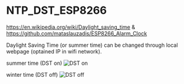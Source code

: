 # NTP_DST_ESP8266
https://en.wikipedia.org/wiki/Daylight_saving_time &amp; https://github.com/mataslauzadis/ESP8266_Alarm_Clock

Daylight Saving Time (or summer time) can be changed through local webpage (optained IP in wifi network).

summer time (DST on)
![DST on](https://upload.wikimedia.org/wikipedia/commons/thumb/2/2a/Ora_de_var%C4%83.jpg/220px-Ora_de_var%C4%83.jpg)

winter time (DST off)
![DST off](https://upload.wikimedia.org/wikipedia/commons/9/90/Ora_de_iarn%C4%83.jpg)
